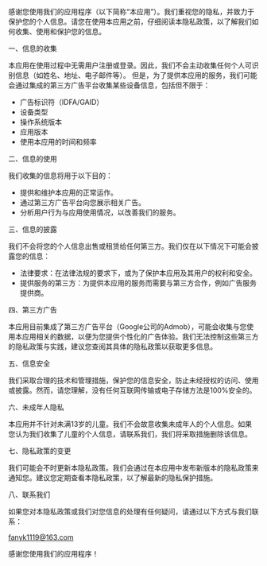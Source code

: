 感谢您使用我们的应用程序（以下简称“本应用”）。我们重视您的隐私，并致力于保护您的个人信息。请您在使用本应用之前，仔细阅读本隐私政策，以了解我们如何收集、使用和保护您的信息。 

一、信息的收集 

本应用在使用过程中无需用户注册或登录。因此，我们不会主动收集任何个人可识别信息（如姓名、地址、电子邮件等）。 但是，为了提供本应用的服务，我们可能会通过集成的第三方广告平台收集某些设备信息，包括但不限于： 

- 广告标识符（IDFA/GAID） 
- 设备类型 
- 操作系统版本 
- 应用版本 
- 使用本应用的时间和频率

二、信息的使用 

我们收集的信息将用于以下目的： 

- 提供和维护本应用的正常运作。 
- 通过第三方广告平台向您展示相关广告。 
- 分析用户行为与应用使用情况，以改善我们的服务。 

三、信息的披露 

我们不会将您的个人信息出售或租赁给任何第三方。我们仅在以下情况下可能会披露您的信息： 

- 法律要求：在法律法规的要求下，或为了保护本应用及其用户的权利和安全。 
- 提供服务的第三方：为提供本应用的服务而需要与第三方合作，例如广告服务提供商。 

四、第三方广告 

本应用目前集成了第三方广告平台（Google公司的Admob），可能会收集与您使用本应用相关的数据，以便为您提供个性化的广告体验。我们无法控制这些第三方的隐私政策与实践，建议您查阅其具体的隐私政策以获取更多信息。 

五、信息安全 

我们采取合理的技术和管理措施，保护您的信息安全，防止未经授权的访问、使用或披露。然而，请您理解，没有任何互联网传输或电子存储方法是100%安全的。 

六、未成年人隐私 

本应用并不针对未满13岁的儿童。我们不会故意收集未成年人的个人信息。如果您认为我们收集了儿童的个人信息，请联系我们，我们将采取措施删除该信息。 

七、隐私政策的变更 

我们可能会不时更新本隐私政策。我们会通过在本应用中发布新版本的隐私政策来通知您。建议您定期查看本隐私政策，以了解最新的隐私保护措施。 

八、联系我们 

如果您对本隐私政策或我们对您信息的处理有任何疑问，请通过以下方式与我们联系：

fanyk1119@163.com

感谢您使用我们的应用程序！
